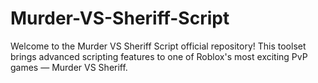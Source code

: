 # Murder-VS-Sheriff-Script
Welcome to the Murder VS Sheriff Script official repository! This toolset brings advanced scripting features to one of Roblox's most exciting PvP games — Murder VS Sheriff. 
